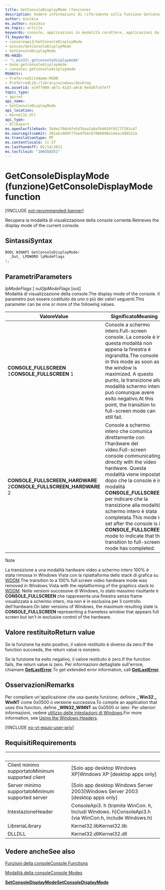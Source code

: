 ```yaml
---
title: GetConsoleDisplayMode (funzione)
description: Vedere informazioni di riferimento sulla funzione GetConsoleDisplayMode, che consente di recuperare la modalità di visualizzazione della console corrente.
author: miniksa
ms.author: miniksa
ms.topic: article
keywords: console, applicazioni in modalità carattere, applicazioni da riga di comando, applicazioni di terminale, api della console
f1_keywords:
- consoleapi3/GetConsoleDisplayMode
- wincon/GetConsoleDisplayMode
- GetConsoleDisplayMode
MS-HAID:
- '\_win32\_getconsoledisplaymode'
- base.getconsoledisplaymode
- consoles.getconsoledisplaymode
MSHAttr:
- PreferredSiteName:MSDN
- PreferredLib:/library/windows/desktop
ms.assetid: e19ff900-a671-41d3-a9c8-9e4507c47eff
topic_type:
- apiref
api_name:
- GetConsoleDisplayMode
api_location:
- Kernel32.dll
api_type:
- DllExport
ms.openlocfilehash: 5b9ec78dc6fe5d7baa1a9af64010fd577f101c47
ms.sourcegitcommit: 281eb1469f77ae4fb4c67806898e14eac440522a
ms.translationtype: MT
ms.contentlocale: it-IT
ms.lasthandoff: 02/14/2021
ms.locfileid: "100358351"
---
```

# <a name="getconsoledisplaymode-function"></a><span data-ttu-id="642a7-104">GetConsoleDisplayMode (funzione)</span><span class="sxs-lookup"><span data-stu-id="642a7-104">GetConsoleDisplayMode function</span></span>

[!INCLUDE [not-recommended-banner](./includes/not-recommended-banner.md)]

<span data-ttu-id="642a7-105">Recupera la modalità di visualizzazione della console corrente.</span><span class="sxs-lookup"><span data-stu-id="642a7-105">Retrieves the display mode of the current console.</span></span>

## <a name="syntax"></a><span data-ttu-id="642a7-106">Sintassi</span><span class="sxs-lookup"><span data-stu-id="642a7-106">Syntax</span></span>

```C
BOOL WINAPI GetConsoleDisplayMode(
  _Out_ LPDWORD lpModeFlags
);
```

## <a name="parameters"></a><span data-ttu-id="642a7-107">Parametri</span><span class="sxs-lookup"><span data-stu-id="642a7-107">Parameters</span></span>

<span data-ttu-id="642a7-108">*lpModeFlags* \[ out\]</span><span class="sxs-lookup"><span data-stu-id="642a7-108">*lpModeFlags* \[out\]</span></span>  
<span data-ttu-id="642a7-109">Modalità di visualizzazione della console.</span><span class="sxs-lookup"><span data-stu-id="642a7-109">The display mode of the console.</span></span> <span data-ttu-id="642a7-110">Il parametro può essere costituito da uno o più dei valori seguenti.</span><span class="sxs-lookup"><span data-stu-id="642a7-110">This parameter can be one or more of the following values.</span></span>

| <span data-ttu-id="642a7-111">Valore</span><span class="sxs-lookup"><span data-stu-id="642a7-111">Value</span></span> | <span data-ttu-id="642a7-112">Significato</span><span class="sxs-lookup"><span data-stu-id="642a7-112">Meaning</span></span> |
|-|-|
| <span data-ttu-id="642a7-113">**CONSOLE_FULLSCREEN** 1</span><span class="sxs-lookup"><span data-stu-id="642a7-113">**CONSOLE_FULLSCREEN** 1</span></span> | <span data-ttu-id="642a7-114">Console a schermo intero.</span><span class="sxs-lookup"><span data-stu-id="642a7-114">Full-screen console.</span></span> <span data-ttu-id="642a7-115">La console è in questa modalità non appena la finestra è ingrandita.</span><span class="sxs-lookup"><span data-stu-id="642a7-115">The console is in this mode as soon as the window is maximized.</span></span> <span data-ttu-id="642a7-116">A questo punto, la transizione alla modalità schermo intero può comunque avere esito negativo.</span><span class="sxs-lookup"><span data-stu-id="642a7-116">At this point, the transition to full-screen mode can still fail.</span></span> |
| <span data-ttu-id="642a7-117">**CONSOLE_FULLSCREEN_HARDWARE** 2</span><span class="sxs-lookup"><span data-stu-id="642a7-117">**CONSOLE_FULLSCREEN_HARDWARE** 2</span></span> | <span data-ttu-id="642a7-118">Console a schermo intero che comunica direttamente con l'hardware del video.</span><span class="sxs-lookup"><span data-stu-id="642a7-118">Full-screen console communicating directly with the video hardware.</span></span> <span data-ttu-id="642a7-119">Questa modalità viene impostata dopo che la console è in modalità **CONSOLE_FULLSCREEN** per indicare che la transizione alla modalità schermo intero è stata completata.</span><span class="sxs-lookup"><span data-stu-id="642a7-119">This mode is set after the console is in **CONSOLE_FULLSCREEN** mode to indicate that the transition to full-screen mode has completed.</span></span> |

> [!NOTE]
> <span data-ttu-id="642a7-120">La transizione a una modalità hardware video a schermo intero 100% è stata rimossa in Windows Vista con la ripiattaforma dello stack di grafica su [WDDM](//windows-hardware/drivers/display/introduction-to-the-windows-vista-and-later-display-driver-model).</span><span class="sxs-lookup"><span data-stu-id="642a7-120">The transition to a 100% full screen video hardware mode was removed in Windows Vista with the replatforming of the graphics stack to [WDDM](//windows-hardware/drivers/display/introduction-to-the-windows-vista-and-later-display-driver-model).</span></span> <span data-ttu-id="642a7-121">Nelle versioni successive di Windows, lo stato massimo risultante è **CONSOLE_FULLSCREEN** che rappresenta una finestra senza frame visualizzata a schermo intero, ma non è in esclusiva per il controllo dell'hardware.</span><span class="sxs-lookup"><span data-stu-id="642a7-121">On later versions of Windows, the maximum resulting state is **CONSOLE_FULLSCREEN** representing a frameless window that appears full screen but isn't in exclusive control of the hardware.</span></span>

## <a name="return-value"></a><span data-ttu-id="642a7-122">Valore restituito</span><span class="sxs-lookup"><span data-stu-id="642a7-122">Return value</span></span>

<span data-ttu-id="642a7-123">Se la funzione ha esito positivo, il valore restituito è diverso da zero.</span><span class="sxs-lookup"><span data-stu-id="642a7-123">If the function succeeds, the return value is nonzero.</span></span>

<span data-ttu-id="642a7-124">Se la funzione ha esito negativo, il valore restituito è zero.</span><span class="sxs-lookup"><span data-stu-id="642a7-124">If the function fails, the return value is zero.</span></span> <span data-ttu-id="642a7-125">Per informazioni dettagliate sull'errore, chiamare [**GetLastError**](/windows/win32/api/errhandlingapi/nf-errhandlingapi-getlasterror).</span><span class="sxs-lookup"><span data-stu-id="642a7-125">To get extended error information, call [**GetLastError**](/windows/win32/api/errhandlingapi/nf-errhandlingapi-getlasterror).</span></span>

## <a name="remarks"></a><span data-ttu-id="642a7-126">Osservazioni</span><span class="sxs-lookup"><span data-stu-id="642a7-126">Remarks</span></span>

<span data-ttu-id="642a7-127">Per compilare un'applicazione che usa questa funzione, definire **\_ Win32 \_ WinNT** come 0x0500 o versione successiva.</span><span class="sxs-lookup"><span data-stu-id="642a7-127">To compile an application that uses this function, define **\_WIN32\_WINNT** as 0x0500 or later.</span></span> <span data-ttu-id="642a7-128">Per ulteriori informazioni, vedere [utilizzo delle intestazioni di Windows](/windows/win32/winprog/using-the-windows-headers).</span><span class="sxs-lookup"><span data-stu-id="642a7-128">For more information, see [Using the Windows Headers](/windows/win32/winprog/using-the-windows-headers).</span></span>

[!INCLUDE [no-vt-equiv-user-priv](./includes/no-vt-equiv-user-priv.md)]

## <a name="requirements"></a><span data-ttu-id="642a7-129">Requisiti</span><span class="sxs-lookup"><span data-stu-id="642a7-129">Requirements</span></span>

| &nbsp; | &nbsp; |
|-|-|
| <span data-ttu-id="642a7-130">Client minimo supportato</span><span class="sxs-lookup"><span data-stu-id="642a7-130">Minimum supported client</span></span> | <span data-ttu-id="642a7-131">\[Solo app desktop Windows XP\]</span><span class="sxs-lookup"><span data-stu-id="642a7-131">Windows XP \[desktop apps only\]</span></span> |
| <span data-ttu-id="642a7-132">Server minimo supportato</span><span class="sxs-lookup"><span data-stu-id="642a7-132">Minimum supported server</span></span> | <span data-ttu-id="642a7-133">\[Solo app desktop Windows Server 2003\]</span><span class="sxs-lookup"><span data-stu-id="642a7-133">Windows Server 2003 \[desktop apps only\]</span></span> |
| <span data-ttu-id="642a7-134">Intestazione</span><span class="sxs-lookup"><span data-stu-id="642a7-134">Header</span></span> | <span data-ttu-id="642a7-135">ConsoleApi3. h (tramite WinCon. h, Includi Windows. h)</span><span class="sxs-lookup"><span data-stu-id="642a7-135">ConsoleApi3.h (via WinCon.h, include Windows.h)</span></span> |
| <span data-ttu-id="642a7-136">Libreria</span><span class="sxs-lookup"><span data-stu-id="642a7-136">Library</span></span> | <span data-ttu-id="642a7-137">Kernel32.lib</span><span class="sxs-lookup"><span data-stu-id="642a7-137">Kernel32.lib</span></span> |
| <span data-ttu-id="642a7-138">DLL</span><span class="sxs-lookup"><span data-stu-id="642a7-138">DLL</span></span> | <span data-ttu-id="642a7-139">Kernel32.dll</span><span class="sxs-lookup"><span data-stu-id="642a7-139">Kernel32.dll</span></span> |

## <a name="see-also"></a><span data-ttu-id="642a7-140">Vedere anche</span><span class="sxs-lookup"><span data-stu-id="642a7-140">See also</span></span>

[<span data-ttu-id="642a7-141">Funzioni della console</span><span class="sxs-lookup"><span data-stu-id="642a7-141">Console Functions</span></span>](console-functions.md)

[<span data-ttu-id="642a7-142">Modalità della console</span><span class="sxs-lookup"><span data-stu-id="642a7-142">Console Modes</span></span>](console-modes.md)

[<span data-ttu-id="642a7-143">**SetConsoleDisplayMode**</span><span class="sxs-lookup"><span data-stu-id="642a7-143">**SetConsoleDisplayMode**</span></span>](setconsoledisplaymode.md)